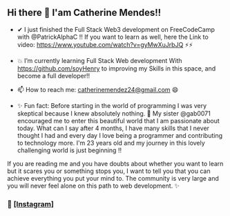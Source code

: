 ## Hi there 👋 I'am Catherine Mendes!!

- ✔ I just finished the Full Stack Web3 development on FreeCodeCamp with @PatrickAlphaC !! If you want to learn as well, here the Link to video: https://www.youtube.com/watch?v=gyMwXuJrbJQ ⚡⚡

- 💥 I’m currently learning Full Stack Web development With https://github.com/soyHenry to improving my Skills in this space, and become a full developer!! 

- 📫 How to reach me: catherinemendez24@gmail.com 😄

- ✨ Fun fact: Before starting in the world of programming I was very skeptical because I knew absolutely nothing. 👯 My sister @gab0071 encouraged me to enter this beautiful world that I am passionate about today. What can I say after 4 months, I have many skills that I never thought I had and every day I love being a programmer and contributing to technology more. I'm 23 years old and my journey in this lovely challenging world is just beginning !!

If you are reading me and you have doubts about whether you want to learn but it scares you or something stops you, I want to tell you that you can achieve everything you put your mind to. The community is very large and you will never feel alone on this path to web development. ✨

### 📸 [[Instagram]](https://instagram.com/catellatech)


<!--
**catherinee24/catherinee24** is a ✨ _special_ ✨ repository because its `README.md` (this file) appears on your GitHub profile.

Here are some ideas to get you started:

- 🔭 I’m currently working on ...
- 🌱 I’m currently learning ...
- 👯 I’m looking to collaborate on ...
- 🤔 I’m looking for help with ...
- 💬 Ask me about ...
- 📫 How to reach me: ...
- 😄 Pronouns: ...
- ⚡ Fun fact: ...
-->
